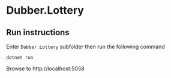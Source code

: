 # Dubber.Lottery

## Run instructions
Enter `Dubber.Lottery` subfolder then run the following command

`dotnet run`

Browse to http://localhost:5058